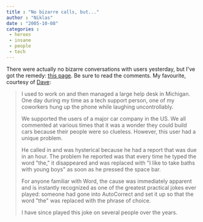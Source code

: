 ```yaml
---
title : "No bizarre calls, but..."
author : "Niklas"
date : "2005-10-08"
categories : 
 - heroes
 - insane
 - people
 - tech
---
```


There were actually no bizarre conversations with users yesterday, but I've got the remedy: [this page](http://subodh2.blogspot.com/2005/10/helpdesk-brillance-of-uk-guys.html). Be sure to read the comments. My favourite, courtesy of [Dave](http://www.blogger.com/profile/7043444):

> I used to work on and then managed a large help desk in Michigan. One day during my time as a tech support person, one of my coworkers hung up the phone while laughing uncontrollably.
> 
> We supported the users of a major car company in the US. We all commented at various times that it was a wonder they could build cars because their people were so clueless. However, this user had a unique problem.
> 
> He called in and was hysterical because he had a report that was due in an hour. The problem he reported was that every time he typed the word "the," it disappeared and was replaced with "I like to take baths with young boys" as soon as he pressed the space bar.
> 
> For anyone familiar with Word, the cause was immediately apparent and is instantly recognized as one of the greatest practical jokes ever played: someone had gone into AutoCorrect and set it up so that the word "the" was replaced with the phrase of choice.
> 
> I have since played this joke on several people over the years.
